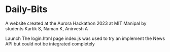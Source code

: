 # Daily-Bits
A website created at the Aurora Hackathon 2023 at MIT Manipal by students Kartik S, Naman K, Anirvesh A


Launch The login.html page
index.js was used to try an implement the News API but could not be integrated completely

